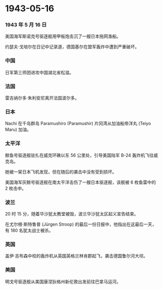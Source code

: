 # 1943-05-16

### 1943 年 5 月 16 日

美国海军斯诺克号驱逐舰用甲板炮击沉了一艘日本拖网渔船。

约瑟夫·戈培尔在日记中记录道，德国基尔在盟军轰炸中遭到严重破坏。

### 中国

日军第三师团进攻中国湖北省松滋。

### 法国

雷吉纳尔多·朱利安尼离开法国波尔多。

### 日本

Nachi 在千岛群岛 Paramushiro (Paramushir) 片冈湾从加油船帝洋丸 (Teiyo
Maru) 加油。

### 太平洋

鲸鱼号驱逐舰驻扎在威克环礁以东 56 公里处，引导美国陆军 B-24
轰炸机飞往威克岛。

她被一架日本飞机发现，但在随后的袭击中没有受到损坏。

美国海军灰鲸号驱逐舰在南太平洋击伤了一艘日本驱逐舰，该舰被 6 枚鱼雷中的
2 枚击中。

### 波兰

20 时 15 分，随着华沙犹太教堂被毁，波兰华沙犹太区起义宣告结束。

在尤尔根·斯特鲁普 (Jürgen Stroop)
的最后一份日报中，他指出在这最后一天，有 180 名犹太战士被杀。

### 英国

盖伊·吉布森中校的轰炸机从英国英格兰林肯郡起飞，袭击德国鲁尔河大坝。

### 美国

明戈号驱逐舰从美国康涅狄格州新伦敦出发前往巴拿马运河。